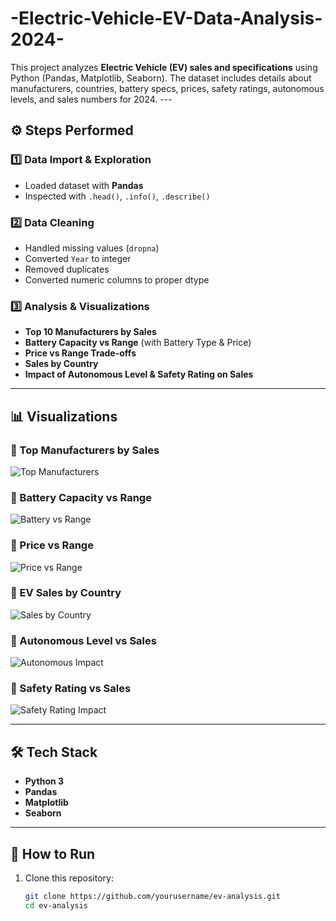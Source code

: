 # -Electric-Vehicle-EV-Data-Analysis-2024-
This project analyzes **Electric Vehicle (EV) sales and specifications** using Python (Pandas, Matplotlib, Seaborn).   The dataset includes details about manufacturers, countries, battery specs, prices, safety ratings, autonomous levels, and sales numbers for 2024.  ---  

## ⚙️ Steps Performed

### 1️⃣ Data Import & Exploration
- Loaded dataset with **Pandas**
- Inspected with `.head()`, `.info()`, `.describe()`

### 2️⃣ Data Cleaning
- Handled missing values (`dropna`)
- Converted `Year` to integer
- Removed duplicates
- Converted numeric columns to proper dtype

### 3️⃣ Analysis & Visualizations
- **Top 10 Manufacturers by Sales**
- **Battery Capacity vs Range** (with Battery Type & Price)
- **Price vs Range Trade-offs**
- **Sales by Country**
- **Impact of Autonomous Level & Safety Rating on Sales**

---

## 📊 Visualizations

### 🔹 Top Manufacturers by Sales
![Top Manufacturers](images/top_manufacturers.png)

### 🔹 Battery Capacity vs Range
![Battery vs Range](images/battery_vs_range.png)

### 🔹 Price vs Range
![Price vs Range](images/price_vs_range.png)

### 🔹 EV Sales by Country
![Sales by Country](images/sales_by_country.png)

### 🔹 Autonomous Level vs Sales
![Autonomous Impact](images/autonomous_vs_sales.png)

### 🔹 Safety Rating vs Sales
![Safety Rating Impact](images/safety_vs_sales.png)

---

## 🛠️ Tech Stack
- **Python 3**
- **Pandas**
- **Matplotlib**
- **Seaborn**

---

## 🚀 How to Run
1. Clone this repository:
   ```bash
   git clone https://github.com/yourusername/ev-analysis.git
   cd ev-analysis

